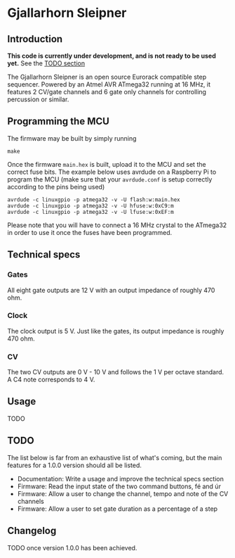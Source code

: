 # Gjallarhorn Sleipner

## Introduction

**This code is currently under development, and is not ready to be used yet.**
See the [TODO section](#todo)

The Gjallarhorn Sleipner is an open source Eurorack compatible step sequencer. Powered by an Atmel AVR ATmega32
running at 16 MHz, it features 2 CV/gate channels and 6 gate only channels for controlling percussion or similar.

## Programming the MCU

The firmware may be built by simply running

    make

Once the firmware `main.hex` is built, upload it to the MCU and set the correct fuse bits. The example below uses
avrdude on a Raspberry Pi to program the MCU (make sure that your `avrdude.conf` is setup correctly according to the
pins being used)

    avrdude -c linuxgpio -p atmega32 -v -U flash:w:main.hex
    avrdude -c linuxgpio -p atmega32 -v -U hfuse:w:0xC9:m
    avrdude -c linuxgpio -p atmega32 -v -U lfuse:w:0xEF:m

Please note that you will have to connect a 16 MHz crystal to the ATmega32 in order to use it once the fuses have been
programmed.

## Technical specs

### Gates

All eight gate outputs are 12 V with an output impedance of roughly 470 ohm.

### Clock

The clock output is 5 V. Just like the gates, its output impedance is roughly 470 ohm.

### CV

The two CV outputs are 0 V - 10 V and follows the 1 V per octave standard. A C4 note corresponds to 4 V.

## Usage

TODO

## TODO

The list below is far from an exhaustive list of what's coming, but the main features for a 1.0.0 version should all be
listed.

* Documentation: Write a usage and improve the technical specs section
* Firmware: Read the input state of the two command buttons, fé and úr
* Firmware: Allow a user to change the channel, tempo and note of the CV channels
* Firmware: Allow a user to set gate duration as a percentage of a step

## Changelog

TODO once version 1.0.0 has been achieved.

